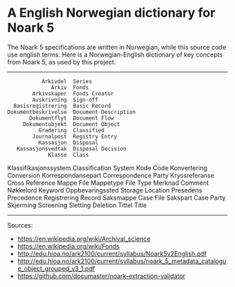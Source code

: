 A English Norwegian dictionary for Noark 5
==========================================

The Noark 5 specifications are written in Norwegian, while this source
code use english terms.  Here is a Norwegian-English dictionary of key
concepts from Noark 5, as used by this project.

 ----------------------  ---------------------------------
               Arkivdel  Series
                  Arkiv  Fonds
            Arkivskaper  Fonds Creator
            Avskrivning  Sign-off
      Basisregistrering  Basic Record
    Dokumentbeskrivelse  Document Description
           Dokumentflyt  Document Flow
         Dokumentobjekt  Document Object
              Gradering  Classified
            Journalpost  Registry Entry
              Kassasjon  Disposal
       Kassasjonsvedtak  Disposal Decision
                 Klasse  Class
  Klassifikasjonssystem  Classification System
                   Kode  Code
           Konvertering  Conversion
     Korrespondansepart  Correspondence Party
         Kryssreferanse  Cross Reference
                  Mappe  File
              Mappetype  File Type
                Merknad  Comment
              Nøkkelord  Keyword
       Oppbevaringssted  Storage Location
              Presedens  Precedence
           Registrering  Record
              Saksmappe  Case File
               Sakspart  Case Party
              Skjerming  Screening
               Sletting  Deletion
                 Tittel  Title
 ----------------------  ---------------------------------

Sources:

 * https://en.wikipedia.org/wiki/Archival_science
 * https://en.wikipedia.org/wiki/Fonds
 * http://edu.hioa.no/ark2100/current/syllabus/Noark5v2English.pdf
 * http://edu.hioa.no/ark2100/current/syllabus/noark_5_metadata_catalogue_object_grouped_v3_1.pdf
 * https://github.com/documaster/noark-extraction-validator
